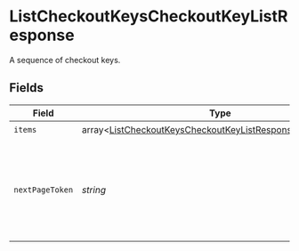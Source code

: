 # ListCheckoutKeysCheckoutKeyListResponse

A sequence of checkout keys.


## Fields

| Field                                                                                                                                      | Type                                                                                                                                       | Required                                                                                                                                   | Description                                                                                                                                |
| ------------------------------------------------------------------------------------------------------------------------------------------ | ------------------------------------------------------------------------------------------------------------------------------------------ | ------------------------------------------------------------------------------------------------------------------------------------------ | ------------------------------------------------------------------------------------------------------------------------------------------ |
| `items`                                                                                                                                    | array<[ListCheckoutKeysCheckoutKeyListResponseCheckoutKey](../../models/operations/ListCheckoutKeysCheckoutKeyListResponseCheckoutKey.md)> | :heavy_check_mark:                                                                                                                         | N/A                                                                                                                                        |
| `nextPageToken`                                                                                                                            | *string*                                                                                                                                   | :heavy_check_mark:                                                                                                                         | A token to pass as a `page-token` query parameter to return the next page of results.                                                      |